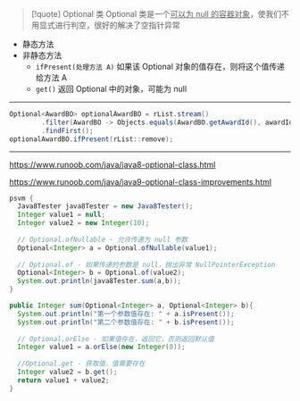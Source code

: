 
>[!quote] Optional 类
>Optional 类是一个<u>可以为 null 的容器对象</u>，使我们不用显式进行判空，很好的解决了空指针异常

- 静态方法
- 非静态方法
	- `ifPresent(处理方法 A)` 如果该 Optional 对象的值存在，则将这个值传递给方法 A
	- `get()` 返回 Optional 中的对象，可能为 null

---

```java
Optional<AwardBO> optionalAwardBO = rList.stream()
		.filter(AwardBO -> Objects.equals(AwardBO.getAwardId(), awardId))
		.findFirst();
optionalAwardBO.ifPresent(rList::remove);
```



---

https://www.runoob.com/java/java8-optional-class.html

https://www.runoob.com/java/java9-optional-class-improvements.html

```java
psvm {
  Java8Tester java8Tester = new Java8Tester();
  Integer value1 = null;
  Integer value2 = new Integer(10);
	
  // Optional.ofNullable - 允许传递为 null 参数
  Optional<Integer> a = Optional.ofNullable(value1);
	
  // Optional.of - 如果传递的参数是 null，抛出异常 NullPointerException
  Optional<Integer> b = Optional.of(value2);
  System.out.println(java8Tester.sum(a,b));
}

public Integer sum(Optional<Integer> a, Optional<Integer> b){
  System.out.println("第一个参数值存在: " + a.isPresent());
  System.out.println("第二个参数值存在: " + b.isPresent());
	
  // Optional.orElse - 如果值存在，返回它，否则返回默认值
  Integer value1 = a.orElse(new Integer(0));
	
  //Optional.get - 获取值，值需要存在
  Integer value2 = b.get();
  return value1 + value2;
}
```